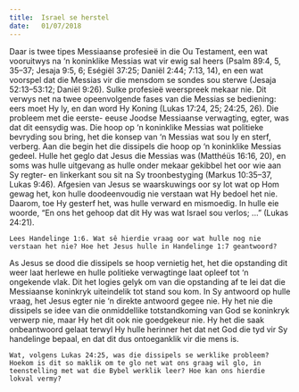 ```yaml
---
title:  Israel se herstel
date:   01/07/2018
---
```


Daar is twee tipes Messiaanse profesieë in die Ou Testament, een wat vooruitwys na ‘n koninklike Messias wat vir ewig sal heers (Psalm 89:4, 5, 35–37; Jesaja 9:5, 6; Eségiël 37:25; Daniël 2:44; 7:13, 14), en een wat voorspel dat die Messias vir die mensdom se sondes sou sterwe (Jesaja 52:13–53:12; Daniël 9:26). Sulke profesieë weerspreek mekaar nie. Dit verwys net na twee opeenvolgende fases van die Messias se bediening: eers moet Hy ly, en dan word Hy Koning (Lukas 17:24, 25; 24:25, 26). Die probleem met die eerste- eeuse Joodse Messiaanse verwagting, egter, was dat dit eensydig was. Die hoop op ‘n koninklike Messias wat politieke bevryding sou bring, het die konsep van ‘n Messias wat sou ly en sterf, verberg. Aan die begin het die dissipels die hoop op ‘n koninklike Messias gedeel. Hulle het geglo dat Jesus die Messias was (Matthéüs 16:16, 20), en soms was hulle uitgevang as hulle onder mekaar gekibbel het oor wie aan Sy regter- en linkerkant sou sit na Sy troonbestyging (Markus 10:35–37, Lukas 9:46). Afgesien van Jesus se waarskuwings oor sy lot wat op Hom gewag het, kon hulle doodeenvoudig nie verstaan wat Hy bedoel het nie. Daarom, toe Hy gesterf het, was hulle verward en mismoedig. In hulle eie woorde, “En ons het gehoop dat dit Hy was wat Israel sou verlos; ...” (Lukas 24:21).

`Lees Handelinge 1:6. Wat sê hierdie vraag oor wat hulle nog nie verstaan het nie? Hoe het Jesus hulle in Handelinge 1:7 geantwoord?`

As Jesus se dood die dissipels se hoop vernietig het, het die opstanding dit weer laat herlewe en hulle politieke verwagtinge laat opleef tot ‘n ongekende vlak. Dit het logies gelyk om van die opstanding af te lei dat die Messiaanse koninkryk uiteindelik tot stand sou kom. In Sy antwoord op hulle vraag, het Jesus egter nie ‘n direkte antwoord gegee nie. Hy het nie die dissipels se idee van die onmiddellike totstandkoming van God se koninkryk verwerp nie, maar Hy het dit ook nie goedgekeur nie. Hy het die saak onbeantwoord gelaat terwyl Hy hulle herinner het dat net God die tyd vir Sy handelinge bepaal, en dat dit dus ontoeganklik vir die mens is.

`Wat, volgens Lukas 24:25, was die dissipels se werklike probleem? Hoekom is dit so maklik om te glo net wat ons graag wil glo, in teenstelling met wat die Bybel werklik leer? Hoe kan ons hierdie lokval vermy?`